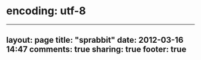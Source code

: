 # encoding: utf-8

---
layout: page
title: "sprabbit"
date: 2012-03-16 14:47
comments: true
sharing: true
footer: true
---
